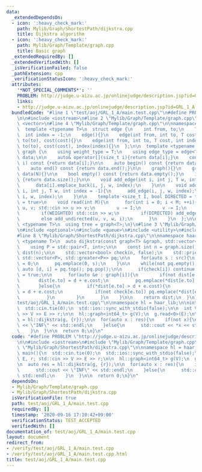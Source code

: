 ```yaml
---
data:
  _extendedDependsOn:
  - icon: ':heavy_check_mark:'
    path: Mylib/Graph/ShortestPath/dijkstra.cpp
    title: Dijkstra algorithm
  - icon: ':heavy_check_mark:'
    path: Mylib/Graph/Template/graph.cpp
    title: Basic graph
  _extendedRequiredBy: []
  _extendedVerifiedWith: []
  _isVerificationFailed: false
  _pathExtension: cpp
  _verificationStatusIcon: ':heavy_check_mark:'
  attributes:
    '*NOT_SPECIAL_COMMENTS*': ''
    PROBLEM: http://judge.u-aizu.ac.jp/onlinejudge/description.jsp?id=GRL_1_A
    links:
    - http://judge.u-aizu.ac.jp/onlinejudge/description.jsp?id=GRL_1_A
  bundledCode: "#line 1 \"test/aoj/GRL_1_A/main.test.cpp\"\n#define PROBLEM \"http://judge.u-aizu.ac.jp/onlinejudge/description.jsp?id=GRL_1_A\"\
    \n\n#include <iostream>\n#line 2 \"Mylib/Graph/Template/graph.cpp\"\n#include\
    \ <vector>\n#line 4 \"Mylib/Graph/Template/graph.cpp\"\n\nnamespace haar_lib {\n\
    \  template <typename T>\n  struct edge {\n    int from, to;\n    T cost;\n  \
    \  int index = -1;\n    edge(){}\n    edge(int from, int to, T cost): from(from),\
    \ to(to), cost(cost){}\n    edge(int from, int to, T cost, int index): from(from),\
    \ to(to), cost(cost), index(index){}\n  };\n\n  template <typename T>\n  struct\
    \ graph {\n    using weight_type = T;\n    using edge_type = edge<T>;\n\n    std::vector<std::vector<edge<T>>>\
    \ data;\n\n    auto& operator[](size_t i){return data[i];}\n    const auto& operator[](size_t\
    \ i) const {return data[i];}\n\n    auto begin() const {return data.begin();}\n\
    \    auto end() const {return data.end();}\n\n    graph(){}\n    graph(int N):\
    \ data(N){}\n\n    bool empty() const {return data.empty();}\n    int size() const\
    \ {return data.size();}\n\n    void add_edge(int i, int j, T w, int index = -1){\n\
    \      data[i].emplace_back(i, j, w, index);\n    }\n\n    void add_undirected(int\
    \ i, int j, T w, int index = -1){\n      add_edge(i, j, w, index);\n      add_edge(j,\
    \ i, w, index);\n    }\n\n    template <size_t I, bool DIRECTED = true, bool WEIGHTED\
    \ = true>\n    void read(int M){\n      for(int i = 0; i < M; ++i){\n        int\
    \ u, v; std::cin >> u >> v;\n        u -= I;\n        v -= I;\n        T w = 1;\n\
    \        if(WEIGHTED) std::cin >> w;\n        if(DIRECTED) add_edge(u, v, w, i);\n\
    \        else add_undirected(u, v, w, i);\n      }\n    }\n  };\n\n  template\
    \ <typename T>\n  using tree = graph<T>;\n}\n#line 3 \"Mylib/Graph/ShortestPath/dijkstra.cpp\"\
    \n#include <optional>\n#include <queue>\n#include <utility>\n#include <functional>\n\
    #line 8 \"Mylib/Graph/ShortestPath/dijkstra.cpp\"\n\nnamespace haar_lib {\n  template\
    \ <typename T>\n  auto dijkstra(const graph<T> &graph, std::vector<int> src){\n\
    \    using P = std::pair<T, int>;\n\n    const int n = graph.size();\n    std::vector<std::optional<T>>\
    \ dist(n);\n\n    std::vector<bool> check(n, false);\n    std::priority_queue<P,\
    \ std::vector<P>, std::greater<P>> pq;\n\n    for(auto s : src){\n      dist[s]\
    \ = 0;\n      pq.emplace(0, s);\n    }\n\n    while(not pq.empty()){\n      const\
    \ auto [d, i] = pq.top(); pq.pop();\n\n      if(check[i]) continue;\n      check[i]\
    \ = true;\n\n      for(auto &e : graph[i]){\n        if(not dist[e.to]){\n   \
    \       dist[e.to] = d + e.cost;\n          pq.emplace(*dist[e.to], e.to);\n \
    \       }else{\n          if(*dist[e.to] > d + e.cost){\n            dist[e.to]\
    \ = d + e.cost;\n            if(not check[e.to]) pq.emplace(*dist[e.to], e.to);\n\
    \          }\n        }\n      }\n    }\n\n    return dist;\n  }\n}\n#line 6 \"\
    test/aoj/GRL_1_A/main.test.cpp\"\n\nnamespace hl = haar_lib;\n\nint main(){\n\
    \  std::cin.tie(0);\n  std::ios::sync_with_stdio(false);\n\n  int V, E, r; std::cin\
    \ >> V >> E >> r;\n\n  hl::graph<int64_t> g(V);\n  g.read<0>(E);\n\n  auto res\
    \ = hl::dijkstra(g, {r});\n\n  for(auto x : res){\n    if(not x){\n      std::cout\
    \ << \"INF\" << std::endl;\n    }else{\n      std::cout << *x << std::endl;\n\
    \    }\n  }\n\n  return 0;\n}\n"
  code: "#define PROBLEM \"http://judge.u-aizu.ac.jp/onlinejudge/description.jsp?id=GRL_1_A\"\
    \n\n#include <iostream>\n#include \"Mylib/Graph/Template/graph.cpp\"\n#include\
    \ \"Mylib/Graph/ShortestPath/dijkstra.cpp\"\n\nnamespace hl = haar_lib;\n\nint\
    \ main(){\n  std::cin.tie(0);\n  std::ios::sync_with_stdio(false);\n\n  int V,\
    \ E, r; std::cin >> V >> E >> r;\n\n  hl::graph<int64_t> g(V);\n  g.read<0>(E);\n\
    \n  auto res = hl::dijkstra(g, {r});\n\n  for(auto x : res){\n    if(not x){\n\
    \      std::cout << \"INF\" << std::endl;\n    }else{\n      std::cout << *x <<\
    \ std::endl;\n    }\n  }\n\n  return 0;\n}\n"
  dependsOn:
  - Mylib/Graph/Template/graph.cpp
  - Mylib/Graph/ShortestPath/dijkstra.cpp
  isVerificationFile: true
  path: test/aoj/GRL_1_A/main.test.cpp
  requiredBy: []
  timestamp: '2020-09-16 17:10:42+09:00'
  verificationStatus: TEST_ACCEPTED
  verifiedWith: []
documentation_of: test/aoj/GRL_1_A/main.test.cpp
layout: document
redirect_from:
- /verify/test/aoj/GRL_1_A/main.test.cpp
- /verify/test/aoj/GRL_1_A/main.test.cpp.html
title: test/aoj/GRL_1_A/main.test.cpp
---
```

